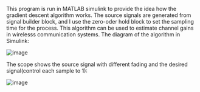 This program is run in MATLAB simulink to provide the idea how the gradient descent algorithm works.
The source signals are generated from signal builder block, and I use the zero-oder hold block to set the sampling time for the process. 
This algorithm can be used to estimate channel gains in wirelesss communication systems.
The diagram of the algorithm in Simulink:

![image](https://user-images.githubusercontent.com/42914736/132999950-4fedf833-047d-4064-9937-9a8b1e97c041.png)

The scope shows the source signal with different fading and the desired signal(control each sample to 1):

![image](https://user-images.githubusercontent.com/42914736/132999969-cf35e678-710e-472f-a339-8c10b3531dca.png)

